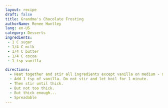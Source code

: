 ```yaml
---
layout: recipe
draft: false
title: Grandma's Chocolate Frosting
authorName: Renee Huntley
lang: en-US
category: Desserts
ingredients:
 - 1 C sugar
 - 1/4 C milk
 - 1/4 C butter
 - 1/4 C cocoa
 - 1 tsp vanilla

directions:
  - Heat together and stir all ingredients except vanilla on medium - medium high heat. Until it boils.
  - Add 1 tsp of vanilla. Do not stir and let boil for 1 minute.
  - Then stir until thick.
  - But not too thick.
  - But thick enough...
  - Spreadable
---
```

